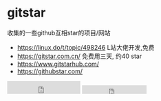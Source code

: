 # gitstar
收集的一些github互相star的项目/网站

* https://linux.do/t/topic/498246 L站大佬开发,免费
* https://gitstar.com.cn/ 免费用三天, 约40 star
* https://www.gitstarhub.com/
* https://githubstar.com/


<iframe src="https://ghbtns.com/github-btn.html?user=twbs&repo=bootstrap&type=star&count=true&size=large" frameborder="0" scrolling="0" width="170" height="30" title="GitHub"></iframe>

<iframe src="https://ghbtns.com/github-btn.html?user=twbs&repo=bootstrap&type=star&count=true" frameborder="0" scrolling="0" width="150" height="20" title="GitHub"></iframe>
